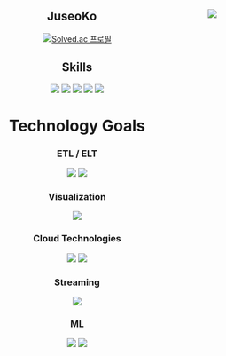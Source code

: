 <div align="center">
  <img align="right" src="https://github-readme-stats.vercel.app/api/top-langs/?username=JuseoKo&theme=dracula&exclude_repo=clone-web-scrapper,clone-zoom&hide=Procfile,Jupyter%20Notebook&layout=compact&langs_count=8"/>
  
  ## JuseoKo 
  [![Solved.ac 프로필](http://mazassumnida.wtf/api/mini/generate_badge?boj=mariat1717)](https://solved.ac/mariat1717)
  
  ## Skills
  <img src="https://img.shields.io/badge/Django-092E20?&logo=Django&logoColor=white">
  <img src="https://img.shields.io/badge/PostgreSQL-4169E1?logo=PostgreSQL&logoColor=white">
  <img src="https://img.shields.io/badge/AirFlow-017CEE?logo=apache-airflow&logoColor=white">
  <img src="https://img.shields.io/badge/Docker-%232496ED?&logo=Docker&logoColor=white">
	<img src="https://img.shields.io/badge/grafana-F46800?&logo=grafana&logoColor=white">
  
  # Technology Goals
### ETL / ELT
<img src="https://img.shields.io/badge/Apache%20Spark-E25A1C?&logo=apachespark&logoColor=white">
<img src="https://img.shields.io/badge/apachehadoop-66CCFF?&logo=apachehadoop&logoColor=white">

### Visualization
<img src="https://img.shields.io/badge/kibana-005571?&logo=kibana&logoColor=white">

### Cloud Technologies
<img src="https://img.shields.io/badge/amazonaws-232F3E?&logo=amazonaws&logoColor=white">
<img src="https://img.shields.io/badge/googlecloud-4285F4?&logo=googlecloud&logoColor=white">

### Streaming
<img src="https://img.shields.io/badge/apachekafka-231F20?&logo=apachekafka&logoColor=white">

### ML
<img src="https://img.shields.io/badge/keras-D00000?&logo=keras&logoColor=white">
<img src="https://img.shields.io/badge/tensorflow-FF6F00?&logo=tensorflow&logoColor=white">

 
</div>


